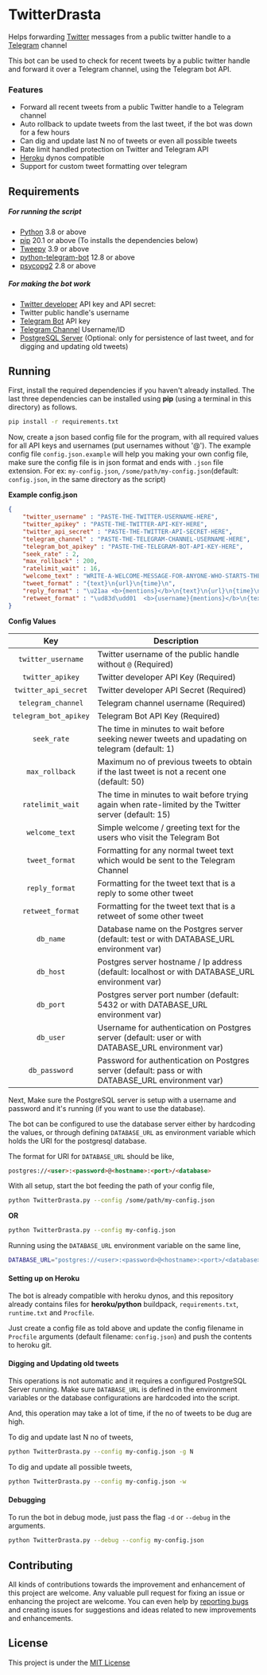# TwitterDrasta

Helps forwarding [Twitter](https://twitter.com/) messages from a public twitter handle to a [Telegram](https://telegram.org/) channel



This bot can be used to check for recent tweets by a public twitter handle and forward it over a Telegram channel, using the Telegram bot API.

### Features

* Forward all recent tweets from a public Twitter handle to a Telegram channel
* Auto rollback to update tweets from the last tweet, if the bot was down for a few hours
* Can dig and update last N no of tweets or even all possible tweets
* Rate limit handled protection on Twitter and Telegram API
* [Heroku](https://www.heroku.com/) dynos compatible
* Support for custom tweet formatting over telegram

## Requirements

##### For running the script

- [Python](https://www.python.org/downloads/) 3.8 or above
- [pip](https://pip.pypa.io/en/stable/installing/) 20.1 or above (To installs the dependencies below)
- [Tweepy](https://github.com/tweepy/tweepy) 3.9 or above
- [python-telegram-bot](https://github.com/python-telegram-bot/python-telegram-bot) 12.8 or above
- [psycopg2](https://github.com/psycopg/psycopg2) 2.8 or above

##### For making the bot work

- [Twitter developer](https://developer.twitter.com/) API key and API secret: 
- Twitter public handle's username
- [Telegram Bot](https://core.telegram.org/bots#3-how-do-i-create-a-bot) API key
- [Telegram Channel](https://telegram.org/tour/channels) Username/ID
- [PostgreSQL Server](https://www.postgresql.org/download/) (Optional: only for persistence of last tweet, and for digging and updating old tweets)

## Running

First, install the required dependencies if you haven't already installed. The last three dependencies can be installed using **pip** (using a terminal in this directory) as follows.

```bash
pip install -r requirements.txt
```



Now, create a json based config file for the program, with all required values for all API keys and usernames (put usernames without '@'). The example config file `config.json.example` will help you making your own config file, make sure the config file is in json format and ends with `.json` file extension. For ex: `my-config.json`, `/some/path/my-config.json`(default: `config.json`, in the same directory as the script)

**Example config.json**

```json
{
    "twitter_username" : "PASTE-THE-TWITTER-USERNAME-HERE",
    "twitter_apikey" : "PASTE-THE-TWITTER-API-KEY-HERE",
    "twitter_api_secret" : "PASTE-THE-TWITTER-API-SECRET-HERE",
    "telegram_channel" : "PASTE-THE-TELEGRAM-CHANNEL-USERNAME-HERE",
    "telegram_bot_apikey" : "PASTE-THE-TELEGRAM-BOT-API-KEY-HERE",
    "seek_rate" : 2,
    "max_rollback" : 200,
    "ratelimit_wait" : 16,
    "welcome_text" : "WRITE-A-WELCOME-MESSAGE-FOR-ANYONE-WHO-STARTS-THE-TELEGRAM-BOT",
    "tweet_format" : "{text}\n{url}\n{time}\n",
    "reply_format" : "\u21aa <b>{mentions}</b>\n{text}\n{url}\n{time}\n",
    "retweet_format" : "\ud83d\udd01  <b>{username}{mentions}</b>\n{text}\n{url}\n{time}\n"
}
```


**Config Values**


| **Key**               | **Description**                                                                                       |
|:---------------------:|-------------------------------------------------------------------------------------------------------|
| `twitter_username`    | Twitter username of the public handle without `@` (Required)                                          |
| `twitter_apikey`      | Twitter developer API Key (Required)                                                                  |
| `twitter_api_secret`  | Twitter developer API Secret (Required)                                                               |
| `telegram_channel`    | Telegram channel username (Required)                                                                  |
| `telegram_bot_apikey` | Telegram Bot API Key (Required)                                                                       |
| `seek_rate`           | The time in minutes to wait before seeking newer tweets and upadating on telegram (default: 1)        |
| `max_rollback`        | Maximum no of previous tweets to obtain if the last tweet is not a recent one (default: 50)           |
| `ratelimit_wait`      | The time in minutes to wait before trying again when rate-limited by the Twitter server (default: 15) |
| `welcome_text`        | Simple welcome / greeting text for the users who visit the Telegram Bot                               |
| `tweet_format`        | Formatting for any normal tweet text which would be sent to the Telegram Channel                      |
| `reply_format`        | Formatting for the tweet text that is a reply to some other tweet                                     |
| `retweet_format`      | Formatting for the tweet text that is a retweet of some other tweet                                   |
| `db_name`             | Database name on the Postgres server (default: test or with DATABASE_URL environment var)             |
| `db_host`             | Postgres server hostname / Ip address (default: localhost or with DATABASE_URL environment var)       |
| `db_port`             | Postgres server port number (default: 5432 or with DATABASE_URL environment var)                      |
| `db_user`             | Username for authentication on Postgres server (default: user or with DATABASE_URL environment var)   |
| `db_password`         | Password for authentication on Postgres server (default: pass or with DATABASE_URL environment var)   |



Next, Make sure the PostgreSQL server is setup with a username and password and it's running (if you want to use the database).

The bot can be configured to use the database server either by hardcoding the values, or through defining `DATABASE_URL` as environment variable which holds the URI for the postgresql database.

The format for URI for `DATABASE_URL` should be like,

```html
postgres://<user>:<password>@<hostname>:<port>/<database>
```




With all setup, start the bot feeding the path of your config file,

```bash
python TwitterDrasta.py --config /some/path/my-config.json
```

**OR**

```bash
python TwitterDrasta.py --config my-config.json
```



Running using the `DATABASE_URL` environment variable on the same line,

```bash
DATABASE_URL="postgres://<user>:<password>@<hostname>:<port>/<database>" python TwitterDrasta.py --config my-config.json
```



#### Setting up on Heroku

The bot is already compatible with heroku dynos, and this repository already contains files for **heroku/python** buildpack, `requirements.txt`, `runtime.txt` and `Procfile`.

Just create a config file as told above and update the config filename in `Procfile` arguments (default filename: `config.json`) and push the contents to heroku git.



#### Digging and Updating old tweets

This operations is not automatic and it requires a configured PostgreSQL Server running. Make sure `DATABASE_URL` is defined in the environment variables or the database configurations are hardcoded into the script.

And, this operation may take a lot of time, if the no of tweets to be dug are high.



To dig and update last N no of tweets,

```bash
python TwitterDrasta.py --config my-config.json -g N
```

To dig and update all possible tweets,

```bash
python TwitterDrasta.py --config my-config.json -w
```



#### Debugging

To run the bot in debug mode, just pass the flag `-d`  or `--debug` in the arguments.

```bash
python TwitterDrasta.py --debug --config my-config.json
```



## Contributing

All kinds of contributions towards the improvement and enhancement of this project are welcome. Any valuable pull request for fixing an issue or enhancing the project are welcome. You can even help by [reporting bugs](https://github.com/darajnish/twitterdrasta/issues/new/choose) and creating issues for suggestions and ideas related to new improvements and enhancements.

## License

This project is under the [MIT License](LICENSE)
